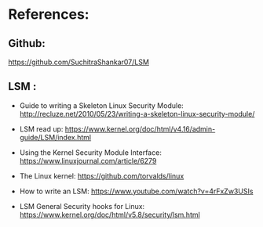 # References:

## Github:
https://github.com/SuchitraShankar07/LSM

## LSM :

- Guide to writing a Skeleton Linux Security Module: http://recluze.net/2010/05/23/writing-a-skeleton-linux-security-module/

- LSM read up: https://www.kernel.org/doc/html/v4.16/admin-guide/LSM/index.html

- Using the Kernel Security Module Interface: https://www.linuxjournal.com/article/6279

- The Linux kernel: https://github.com/torvalds/linux

- How to write an LSM: https://www.youtube.com/watch?v=4rFxZw3USIs

- LSM General Security hooks for Linux: https://www.kernel.org/doc/html/v5.8/security/lsm.html